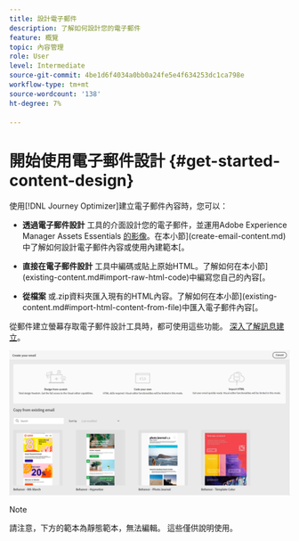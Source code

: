 ```yaml
---
title: 設計電子郵件
description: 了解如何設計您的電子郵件
feature: 概覽
topic: 內容管理
role: User
level: Intermediate
source-git-commit: 4be1d6f4034a0bb0a24fe5e4f634253dc1ca798e
workflow-type: tm+mt
source-wordcount: '138'
ht-degree: 7%

---
```


# 開始使用電子郵件設計 {#get-started-content-design}

使用[!DNL Journey Optimizer]建立電子郵件內容時，您可以：

* **透過電子郵件設計** 工具的介面設計您的電子郵件，並運用Adobe Experience Manager Assets Essentials [的影像](assets-essentials.md)。在本小節](create-email-content.md)中了解如何設計電子郵件內容或使用內建範本[。

* **直接在電子郵件設計** 工具中編碼或貼上原始HTML。了解如何在本小節](existing-content.md#import-raw-html-code)中編寫您自己的內容[。

* **從檔案** 或.zip資料夾匯入現有的HTML內容。了解如何在本小節](existing-content.md#import-html-content-from-file)中匯入電子郵件內容[。

從郵件建立螢幕存取電子郵件設計工具時，都可使用這些功能。 [深入了解訊息建立](create-message.md)。

![](assets/content-editors.png)

>[!NOTE]
>
>請注意，下方的範本為靜態範本，無法編輯。 這些僅供說明使用。
